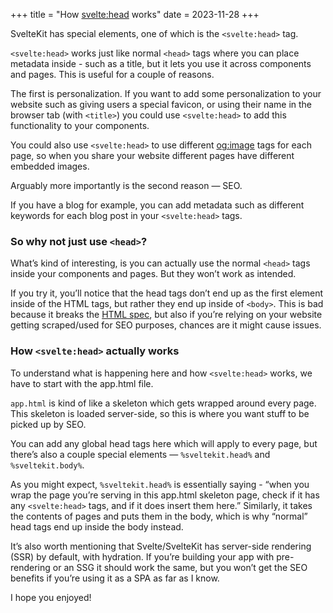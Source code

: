 +++
title = "How <svelte:head> works"
date = 2023-11-28
+++

SvelteKit has special elements, one of which is the `<svelte:head>` tag.

`<svelte:head>` works just like normal `<head>` tags where you can place metadata inside - such as a title, but it lets you use it across components and pages. This is useful for a couple of reasons.

The first is personalization. If you want to add some personalization to your website such as giving users a special favicon, or using their name in the browser tab (with `<title>`) you could use `<svelte:head>` to add this functionality to your components.

You could also use `<svelte:head>` to use different [og:image](https://www.freecodecamp.org/news/what-is-open-graph-and-how-can-i-use-it-for-my-website/) tags for each page, so when you share your website different pages have different embedded images.

Arguably more importantly is the second reason — SEO.

If you have a blog for example, you can add metadata such as different keywords for each blog post in your `<svelte:head>` tags.

### So why not just use `<head>`?

What’s kind of interesting, is you can actually use the normal `<head>` tags inside your components and pages. But they won’t work as intended.

If you try it, you’ll notice that the head tags don’t end up as the first element inside of the HTML tags, but rather they end up inside of `<body>`. This is bad because it breaks the [HTML spec](https://html.spec.whatwg.org/multipage/semantics.html#the-head-element), but also if you’re relying on your website getting scraped/used for SEO purposes, chances are it might cause issues.

### How `<svelte:head>` actually works

To understand what is happening here and how `<svelte:head>` works, we have to start with the app.html file.

`app.html` is kind of like a skeleton which gets wrapped around every page. This skeleton is loaded server-side, so this is where you want stuff to be picked up by SEO.

You can add any global head tags here which will apply to every page, but there’s also a couple special elements — `%sveltekit.head%` and `%sveltekit.body%`.

As you might expect, `%sveltekit.head%` is essentially saying - “when you wrap the page you’re serving in this app.html skeleton page, check if it has any `<svelte:head>` tags, and if it does insert them here.” Similarly, it takes the contents of pages and puts them in the body, which is why “normal” head tags end up inside the body instead.

It’s also worth mentioning that Svelte/SvelteKit has server-side rendering (SSR) by default, with hydration. If you’re building your app with pre-rendering or an SSG it should work the same, but you won’t get the SEO benefits if you’re using it as a SPA as far as I know.

I hope you enjoyed!
